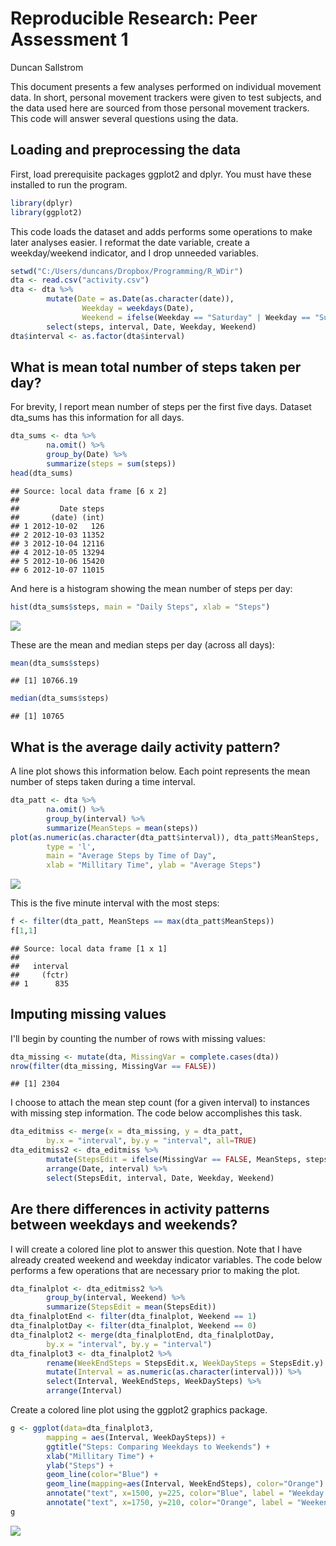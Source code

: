 # Reproducible Research: Peer Assessment 1
Duncan Sallstrom  

This document presents a few analyses performed on individual movement data. In short, personal
movement trackers were given to test subjects, and the data used here are sourced from those personal
movement trackers. This code will answer several questions using the data.

## Loading and preprocessing the data

First, load prerequisite packages ggplot2 and dplyr. You must have these installed to run the program.

```r
library(dplyr)
library(ggplot2)
```

This code loads the dataset and adds performs some operations to make later analyses easier. I reformat the
date variable, create a weekday/weekend indicator, and I drop unneeded variables.

```r
setwd("C:/Users/duncans/Dropbox/Programming/R_WDir")
dta <- read.csv("activity.csv")
dta <- dta %>%
        mutate(Date = as.Date(as.character(date)),
                Weekday = weekdays(Date), 
                Weekend = ifelse(Weekday == "Saturday" | Weekday == "Sunday", 1, 0)) %>%
        select(steps, interval, Date, Weekday, Weekend)
dta$interval <- as.factor(dta$interval)
```

## What is mean total number of steps taken per day?

For brevity, I report mean number of steps per the first five days. Dataset dta_sums has this information
for all days.

```r
dta_sums <- dta %>% 
        na.omit() %>%
        group_by(Date) %>%
        summarize(steps = sum(steps))
head(dta_sums)
```

```
## Source: local data frame [6 x 2]
## 
##         Date steps
##       (date) (int)
## 1 2012-10-02   126
## 2 2012-10-03 11352
## 3 2012-10-04 12116
## 4 2012-10-05 13294
## 5 2012-10-06 15420
## 6 2012-10-07 11015
```

And here is a histogram showing the mean number of steps per day:

```r
hist(dta_sums$steps, main = "Daily Steps", xlab = "Steps")
```

![](PA1_template_files/figure-html/unnamed-chunk-4-1.png)

These are the mean and median steps per day (across all days):

```r
mean(dta_sums$steps)
```

```
## [1] 10766.19
```

```r
median(dta_sums$steps)
```

```
## [1] 10765
```

## What is the average daily activity pattern?

A line plot shows this information below. Each point represents the mean number of steps taken during a time interval.

```r
dta_patt <- dta %>% 
        na.omit() %>%
        group_by(interval) %>%
        summarize(MeanSteps = mean(steps))
plot(as.numeric(as.character(dta_patt$interval)), dta_patt$MeanSteps, 
        type = 'l', 
        main = "Average Steps by Time of Day",
        xlab = "Millitary Time", ylab = "Average Steps")
```

![](PA1_template_files/figure-html/unnamed-chunk-6-1.png)

This is the five minute interval with the most steps:

```r
f <- filter(dta_patt, MeanSteps == max(dta_patt$MeanSteps))
f[1,1]
```

```
## Source: local data frame [1 x 1]
## 
##   interval
##     (fctr)
## 1      835
```


## Imputing missing values

I'll begin by counting the number of rows with missing values:

```r
dta_missing <- mutate(dta, MissingVar = complete.cases(dta))
nrow(filter(dta_missing, MissingVar == FALSE))
```

```
## [1] 2304
```

I choose to attach the mean step count (for a given interval) to instances with missing step information.
The code below accomplishes this task.

```r
dta_editmiss <- merge(x = dta_missing, y = dta_patt,
        by.x = "interval", by.y = "interval", all=TRUE)
dta_editmiss2 <- dta_editmiss %>% 
        mutate(StepsEdit = ifelse(MissingVar == FALSE, MeanSteps, steps)) %>%
        arrange(Date, interval) %>%
        select(StepsEdit, interval, Date, Weekday, Weekend)
```


## Are there differences in activity patterns between weekdays and weekends?

I will create a colored line plot to answer this question. Note that I have already created weekend and weekday
indicator variables. The code below performs a few operations that are necessary prior to making the plot.

```r
dta_finalplot <- dta_editmiss2 %>%
        group_by(interval, Weekend) %>%
        summarize(StepsEdit = mean(StepsEdit))
dta_finalplotEnd <- filter(dta_finalplot, Weekend == 1)
dta_finalplotDay <- filter(dta_finalplot, Weekend == 0)
dta_finalplot2 <- merge(dta_finalplotEnd, dta_finalplotDay,
        by.x = "interval", by.y = "interval")
dta_finalplot3 <- dta_finalplot2 %>%
        rename(WeekEndSteps = StepsEdit.x, WeekDaySteps = StepsEdit.y) %>%
        mutate(Interval = as.numeric(as.character(interval))) %>%
        select(Interval, WeekEndSteps, WeekDaySteps) %>%
        arrange(Interval)
```

Create a colored line plot using the ggplot2 graphics package.

```r
g <- ggplot(data=dta_finalplot3,
        mapping = aes(Interval, WeekDaySteps)) +
        ggtitle("Steps: Comparing Weekdays to Weekends") +
        xlab("Millitary Time") +
        ylab("Steps") +
        geom_line(color="Blue") +
        geom_line(mapping=aes(Interval, WeekEndSteps), color="Orange") +
        annotate("text", x=1500, y=225, color="Blue", label = "Weekday Steps") +
        annotate("text", x=1750, y=210, color="Orange", label = "Weekend Steps")
g
```

![](PA1_template_files/figure-html/unnamed-chunk-11-1.png)

